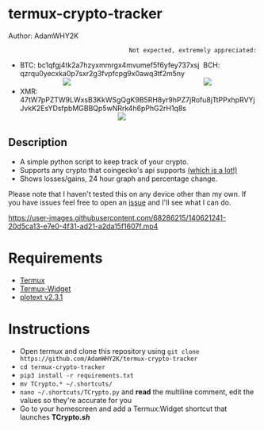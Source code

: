 # termux-crypto-tracker
Author: AdamWHY2K

                                      Not expected, extremely appreciated:
* BTC: bc1qfgj4tk2a7hzyxmmrgx4mvumef5f6yfey737xsj    BCH: qzrqu0yecxka0p7sxr2g3fvpfcpg9x0awq3tf2m5ny   
                      <img src="https://user-images.githubusercontent.com/68286215/130465610-63a93f21-4c79-4de4-a1ee-2aeb6ed17a9a.png">                                                                    <img src="https://user-images.githubusercontent.com/68286215/130466304-f6b50ae3-2bf4-40df-bf6d-3adf95f2ec67.png">
* XMR: 47tW7pPZTW9LWxsB3KkWSgQgK9B5RH8yr9hPZ7jRofu8jTtPPxhpRVYjJvkK2EsYDsfpbMGBBQp5wNRrk4h6pPhG2rH1q8s
                                                  <img src="https://user-images.githubusercontent.com/68286215/130466563-1ad94060-fd62-4c87-ad3b-728858f8dcea.png">

## Description
* A simple python script to keep track of your crypto.
* Supports any crypto that coingecko's api supports [(which is a lot!)](https://api.coingecko.com/api/v3/coins/list)
* Shows losses/gains, 24 hour graph and percentage change.

Please note that I haven't tested this on any device other than my own. If you have issues feel free to open an [issue](https://github.com/AdamWHY2K/termux-crypto-tracker/issues/new) and I'll see what I can do.

https://user-images.githubusercontent.com/68286215/140621241-20d5ca13-e7e0-4f31-ad21-a2da15f1607f.mp4

# Requirements
* [Termux](https://github.com/termux/termux-app)
* [Termux-Widget](https://github.com/termux/termux-widget)
* [plotext v2.3.1](https://pypi.org/project/plotext/)

# Instructions
* Open termux and clone this repository using `git clone https://github.com/AdamWHY2K/termux-crypto-tracker`
* `cd termux-crypto-tracker`
* `pip3 install -r requirements.txt`
* `mv TCrypto.* ~/.shortcuts/`
* `nano ~/.shortcuts/TCrypto.py` and **read** the multiline comment, edit the values so they're accurate for you
* Go to your homescreen and add a Termux:Widget shortcut that launches **TCrypto.*sh***
